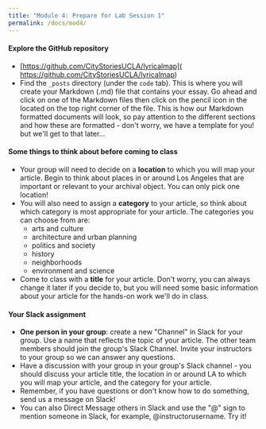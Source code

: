 ```yaml
---
title: "Module 4: Prepare for Lab Session 1"
permalink: /docs/mod4/
---
```


#### Explore the GitHub repository
* [https://github.com/CityStoriesUCLA/lyricalmap]( https://github.com/CityStoriesUCLA/lyricalmap)
* Find the `_posts` directory (under the `code` tab). This is where you will create your Markdown (.md) file that contains your essay. Go ahead and click on one of the Markdown files then click on the pencil icon in the located on the top right corner of the file. This is how our Markdown formatted documents will look, so pay attention to the different sections and how these are formatted - don't worry, we have a template for you! but we'll get to that later...

#### Some things to think about before coming to class
* Your group will need to decide on a **location** to which you will map your article. Begin to think about places in or around Los Angeles that are important or relevant to your archival object. You can only pick one location!
* You will also need to assign a **category** to your article, so think about which category is most appropriate for your article. The categories you can choose from are: 
    * arts and culture
    * architecture and urban planning
    * politics and society
    * history
    * neighborhoods
    * environment and science
* Come to class with a **title** for your article. Don't worry, you can always change it later if you decide to, but you will need some basic information about your article for the hands-on work we'll do in class.

#### Your Slack assignment
* **One person in your group**: create a new "Channel" in Slack for your group. Use a name that reflects the topic of your article. The other team members should join the group's Slack Channel. Invite your instructors to your group so we can answer any questions.
* Have a discussion with your group in your group's Slack channel - you should discuss your article title, the location in or around LA to which you will map your article, and the category for your article.
* Remember, if you have questions or don't know how to do something, send us a message on Slack!
* You can also Direct Message others in Slack and use the "@" sign to mention someone in Slack, for example, @instructorusername. Try it!
